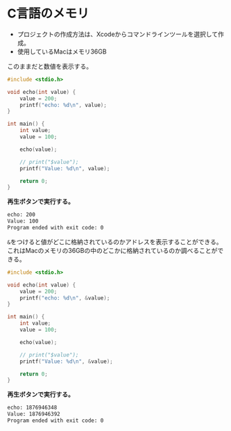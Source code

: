 # C言語のメモリ
- プロジェクトの作成方法は、Xcodeからコマンドラインツールを選択して作成。
- 使用しているMacはメモリ36GB

このままだと数値を表示する。

```c
#include <stdio.h>

void echo(int value) {
    value = 200;
    printf("echo: %d\n", value);
}

int main() {
    int value;
    value = 100;

    echo(value);

    // print("$value");
    printf("Value: %d\n", value);

    return 0;
}
```

**再生ボタンで実行する。**

```sh
echo: 200
Value: 100
Program ended with exit code: 0
```

`&`をつけると値がどこに格納されているのかアドレスを表示することができる。これはMacのメモリの36GBの中のどこかに格納されているのか調べることができる。

```c
#include <stdio.h>

void echo(int value) {
    value = 200;
    printf("echo: %d\n", &value);
}

int main() {
    int value;
    value = 100;

    echo(value);

    // print("$value");
    printf("Value: %d\n", &value);

    return 0;
}
```

**再生ボタンで実行する。**

```sh
echo: 1876946348
Value: 1876946392
Program ended with exit code: 0
```
